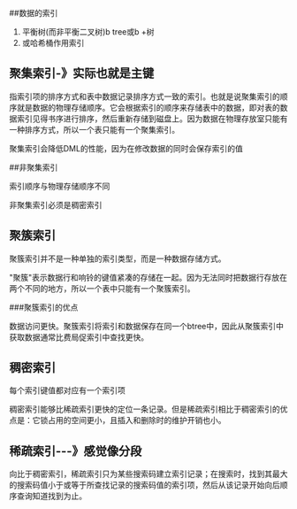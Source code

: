 ##数据的索引

1. 平衡树(而非平衡二叉树)b tree或b +树
2. 或哈希桶作用索引

## 聚集索引-》实际也就是主键

指索引项的排序方式和表中数据记录排序方式一致的索引。也就是说聚集索引的顺序就是数据的物理存储顺序。它会根据索引的顺序来存储表中的数据，即对表的数据索引见得书序进行排序，然后重新存储到磁盘上。因为数据在物理存放室只能有一种排序方式，所以一个表只能有一个聚集索引。

聚集索引会降低DML的性能，因为在修改数据的同时会保存索引的值

##非聚集索引

索引顺序与物理存储顺序不同

非聚集索引必须是稠密索引

## 聚簇索引

聚簇索引并不是一种单独的索引类型，而是一种数据存储方式。

"聚簇"表示数据行和响铃的键值紧凑的存储在一起。因为无法同时把数据行存放在两个不同的地方，所以一个表中只能有一个聚簇索引。

###聚簇索引的优点

数据访问更快。聚簇索引将索引和数据保存在同一个btree中，因此从聚簇索引中获取数据通常比费局促索引中查找更快。

## 稠密索引

每个索引键值都对应有一个索引项

稠密索引能够比稀疏索引更快的定位一条记录。但是稀疏索引相比于稠密索引的优点是：它锁占用的空间更小，且插入和删除时的维护开销也小。

## 稀疏索引---》感觉像分段

向比于稠密索引，稀疏索引只为某些搜索码建立索引记录；在搜索时，找到其最大的搜索码值小于或等于所查找记录的搜索码值的索引项，然后从该记录开始向后顺序查询知道找到为止。

